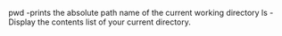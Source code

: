 pwd -prints the absolute path name of the current working directory
ls - Display the contents list of your current directory.
